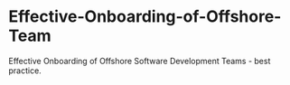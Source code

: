 # Effective-Onboarding-of-Offshore-Team
Effective Onboarding of Offshore Software Development Teams - best practice. 
